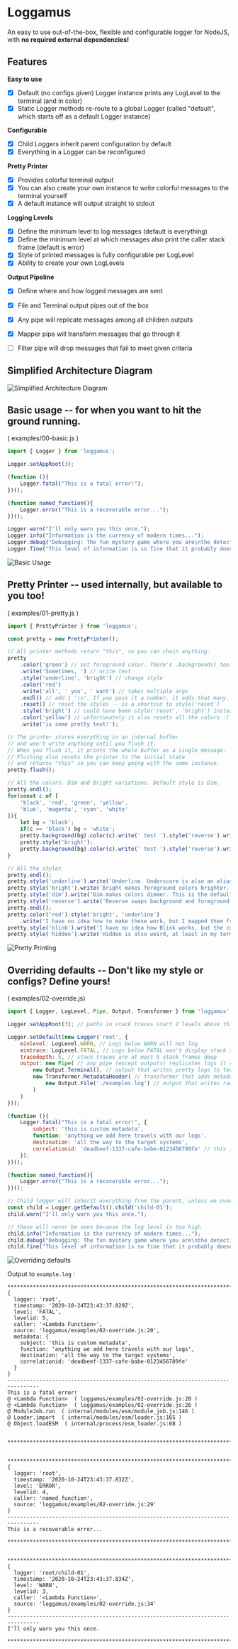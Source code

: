 # Loggamus
An easy to use out-of-the-box, flexible and configurable logger for NodeJS, with **no required external dependencies!**


## Features

**Easy to use**
- [x] Default (no configs given) Logger instance prints any LogLevel to the terminal (and in color)
- [x] Static Logger methods re-route to a global Logger (called "default", which starts off as a default Logger instance)

**Configurable**
- [x] Child Loggers inherit parent configuration by default
- [x] Everything in a Logger can be reconfigured

**Pretty Printer**
- [x] Provides colorful terminal output
- [x] You can also create your own instance to write colorful messages to the terminal yourself
- [x] A default instance will output straight to stdout

**Logging Levels**
- [x] Define the minimum level to log messages (default is everything)
- [x] Define the minimum level at which messages also print the caller stack frame (default is error)
- [x] Style of printed messages is fully configurable per LogLevel
- [x] Ability to create your own LogLevels

**Output Pipeline**
- [x] Define where and how logged messages are sent
- [x] File and Terminal output pipes out of the box
- [x] Any pipe will replicate messages among all children outputs
- [x] Mapper pipe will transform messages that go through it
- [ ] Filter pipe will drop messages that fail to meet given criteria


## Simplified Architecture Diagram
![Simplified Architecture Diagram](https://raw.githubusercontent.com/LordFokas/Loggamus/main/docs/architecture.png)


## Basic usage  --  for when you want to hit the ground running.
( examples/00-basic.js )
```js
import { Logger } from 'loggamus';

Logger.setAppRoot(3);

(function (){
	Logger.fatal("This is a fatal error!");
})();

(function named_function(){
	Logger.error("This is a recoverable error...");
})();

Logger.warn("I'll only warn you this once.");
Logger.info("Information is the currency of modern times...");
Logger.debug("Debugging: The fun mystery game where you are\nthe detective, the victim, and the murderer!!");
Logger.fine("This level of information is so fine that it probably doesn't matter.");
```
![Basic Usage](https://i.imgur.com/zyT2mTg.png)


## Pretty Printer  --  used internally, but available to you too!
( examples/01-pretty.js )
```js
import { PrettyPrinter } from 'loggamus';

const pretty = new PrettyPrinter();

// All printer methods return "this", so you can chain anything.
pretty
	.color('green') // set foreground color. There's .background() too.
	.write('Sometimes, ') // write text
	.style('underline', 'bright') // change style
	.color('red')
	.write('all', ' you', ' want') // takes multiple args
	.endl() // add 1 '\n'. If you pass it a number, it adds that many.
	.reset() // reset the styles -- is a shortcut to style('reset')
	.style('bright') // could have been style('reset', 'bright') instead
	.color('yellow') // unfortunately it also resets all the colors :(
	.write('is some pretty text!');

// The printer stores everything in an internal buffer
// and won't write anything until you flush it.
// When you flush it, it prints the whole buffer as a single message.
// Flushing also resets the printer to the initial state
// and returns "this" so you can keep going with the same instance.
pretty.flush();

// All the colors. Dim and Bright variations. Default style is Dim.
pretty.endl();
for(const c of [
	'black', 'red', 'green', 'yellow',
	'blue', 'magenta', 'cyan', 'white'
]){
	let bg = 'black';
	if(c == 'black') bg = 'white';
	pretty.background(bg).color(c).write(' test ').style('reverse').write(' test ').flush();
	pretty.style('bright');
	pretty.background(bg).color(c).write(' test ').style('reverse').write(' test ').flush();
}

// All the styles
pretty.endl();
pretty.style('underline').write('Underline. Underscore is also an alias.').flush();
pretty.style('bright').write('Bright makes foreground colors brighter. Duh.').flush();
pretty.style('dim').write('Dim makes colors dimmer. This is the default console style.').flush();
pretty.style('reverse').write('Reverse swaps background and foreground colors.').flush();
pretty.endl();
pretty.color('red').style('bright', 'underline')
	.write('I have no idea how to make these work, but I mapped them from the VT100 spec anyways:').flush();
pretty.style('blink').write('I have no idea how Blink works, but the control char is mapped. Good luck.').flush();
pretty.style('hidden').write('Hidden is also weird, at least in my terminal. But here you go.').flush();
```
![Pretty Printing](https://i.imgur.com/YwPvdnE.png)


## Overriding defaults  --  Don't like my style or configs? Define yours!
( examples/02-override.js)
```js
import { Logger, LogLevel, Pipe, Output, Transformer } from 'loggamus';

Logger.setAppRoot(3); // paths in stack traces start 2 levels above this file

Logger.setDefault(new Logger('root', {
	minlevel: LogLevel.WARN, // Logs below WARN will not log
	mintrace: LogLevel.FATAL, // Logs below FATAL won't display stack traces
	tracedepth: 5, // stack traces are at most 5 stack frames deep
	output: new Pipe( // any pipe (except outputs) replicates logs it receives between its children
		new Output.Terminal(), // output that writes pretty logs to terminal
		new Transformer.MetadataHeader( // transformer that adds metadata to the log message
			new Output.File('./examples.log') // output that writes raw logs to disk
		)
	)
}));

(function (){
	Logger.fatal("This is a fatal error!", {
		subject: 'this is custom metadata',
		function: 'anything we add here travels with our logs',
		destination: 'all the way to the target systems',
		correlationid: 'deadbeef-1337-cafe-babe-0123456789fe' // this is a valid UUID :)
	});
})();

(function named_function(){
	Logger.error("This is a recoverable error...");
})();

// Child logger will inherit everything from the parent, unless we override it.
const child = Logger.getDefault().child('child-01');
child.warn("I'll only warn you this once.");

// these will never be seen because the log level is too high
child.info("Information is the currency of modern times...");
child.debug("Debugging: The fun mystery game where you are\nthe detective, the victim, and the murderer!!");
child.fine("This level of information is so fine that it probably doesn't matter.");
```
![Overriding defaults](https://i.imgur.com/b9iyodz.png)

Output to `example.log` :
```
********************************************************************************
{
  logger: 'root',
  timestamp: '2020-10-24T23:43:37.820Z',
  level: 'FATAL',
  levelid: 5,
  caller: '<Lambda Function>',
  source: 'loggamus/examples/02-override.js:20',
  metadata: {
    subject: 'this is custom metadata',
    function: 'anything we add here travels with our logs',
    destination: 'all the way to the target systems',
    correlationid: 'deadbeef-1337-cafe-babe-0123456789fe'
  }
}
--------------------------------------------------------------------------------
This is a fatal error!
@ <Lambda Function>  ( loggamus/examples/02-override.js:20 )
@ <Lambda Function>  ( loggamus/examples/02-override.js:26 )
@ ModuleJob.run  ( internal/modules/esm/module_job.js:146 )
@ Loader.import  ( internal/modules/esm/loader.js:165 )
@ Object.loadESM  ( internal/process/esm_loader.js:68 )


********************************************************************************


********************************************************************************
{
  logger: 'root',
  timestamp: '2020-10-24T23:43:37.832Z',
  level: 'ERROR',
  levelid: 4,
  caller: 'named_function',
  source: 'loggamus/examples/02-override.js:29'
}
--------------------------------------------------------------------------------
This is a recoverable error...

********************************************************************************


********************************************************************************
{
  logger: 'root/child-01',
  timestamp: '2020-10-24T23:43:37.834Z',
  level: 'WARN',
  levelid: 3,
  caller: '<Lambda Function>',
  source: 'loggamus/examples/02-override.js:34'
}
--------------------------------------------------------------------------------
I'll only warn you this once.

********************************************************************************

```
